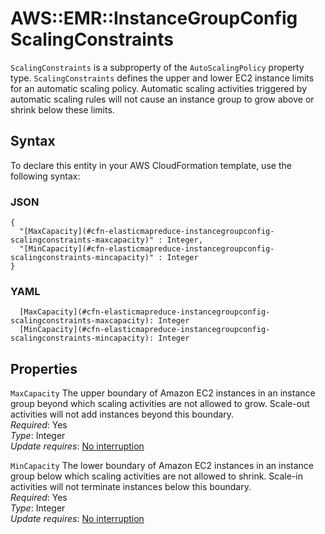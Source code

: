 # AWS::EMR::InstanceGroupConfig ScalingConstraints<a name="aws-properties-elasticmapreduce-instancegroupconfig-scalingconstraints"></a>

`ScalingConstraints` is a subproperty of the `AutoScalingPolicy` property type\. `ScalingConstraints` defines the upper and lower EC2 instance limits for an automatic scaling policy\. Automatic scaling activities triggered by automatic scaling rules will not cause an instance group to grow above or shrink below these limits\.

## Syntax<a name="aws-properties-elasticmapreduce-instancegroupconfig-scalingconstraints-syntax"></a>

To declare this entity in your AWS CloudFormation template, use the following syntax:

### JSON<a name="aws-properties-elasticmapreduce-instancegroupconfig-scalingconstraints-syntax.json"></a>

```
{
  "[MaxCapacity](#cfn-elasticmapreduce-instancegroupconfig-scalingconstraints-maxcapacity)" : Integer,
  "[MinCapacity](#cfn-elasticmapreduce-instancegroupconfig-scalingconstraints-mincapacity)" : Integer
}
```

### YAML<a name="aws-properties-elasticmapreduce-instancegroupconfig-scalingconstraints-syntax.yaml"></a>

```
  [MaxCapacity](#cfn-elasticmapreduce-instancegroupconfig-scalingconstraints-maxcapacity): Integer
  [MinCapacity](#cfn-elasticmapreduce-instancegroupconfig-scalingconstraints-mincapacity): Integer
```

## Properties<a name="aws-properties-elasticmapreduce-instancegroupconfig-scalingconstraints-properties"></a>

`MaxCapacity`  <a name="cfn-elasticmapreduce-instancegroupconfig-scalingconstraints-maxcapacity"></a>
The upper boundary of Amazon EC2 instances in an instance group beyond which scaling activities are not allowed to grow\. Scale\-out activities will not add instances beyond this boundary\.  
*Required*: Yes  
*Type*: Integer  
*Update requires*: [No interruption](https://docs.aws.amazon.com/AWSCloudFormation/latest/UserGuide/using-cfn-updating-stacks-update-behaviors.html#update-no-interrupt)

`MinCapacity`  <a name="cfn-elasticmapreduce-instancegroupconfig-scalingconstraints-mincapacity"></a>
The lower boundary of Amazon EC2 instances in an instance group below which scaling activities are not allowed to shrink\. Scale\-in activities will not terminate instances below this boundary\.  
*Required*: Yes  
*Type*: Integer  
*Update requires*: [No interruption](https://docs.aws.amazon.com/AWSCloudFormation/latest/UserGuide/using-cfn-updating-stacks-update-behaviors.html#update-no-interrupt)